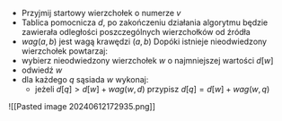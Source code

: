 - Przyjmij startowy wierzchołek o numerze $v$
- Tablica pomocnicza $d$, po zakończeniu działania algorytmu będzie zawierała odległości poszczególnych wierzchołków od źródła
- $wag(a,b)$ jest wagą krawędzi $(a,b)$
Dopóki istnieje nieodwiedzony wierzchołek powtarzaj:
- wybierz nieodwiedzony wierzchołek $w$ o najmniejszej wartości $d[w]$
- odwiedź $w$
- dla każdego $q$ sąsiada $w$ wykonaj:
	- jeżeli $d[q]>d[w]+wag(w,d)$ przypisz $d[q]=d[w]+wag(w,q)$

![[Pasted image 20240612172935.png]]
